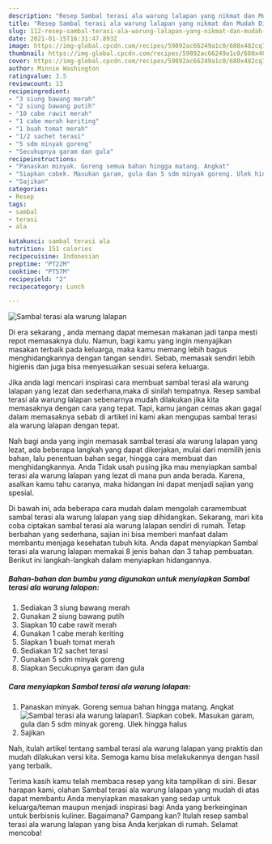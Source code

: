 ```yaml
---
description: "Resep Sambal terasi ala warung lalapan yang nikmat dan Mudah Dibuat"
title: "Resep Sambal terasi ala warung lalapan yang nikmat dan Mudah Dibuat"
slug: 112-resep-sambal-terasi-ala-warung-lalapan-yang-nikmat-dan-mudah-dibuat
date: 2021-01-15T16:31:47.893Z
image: https://img-global.cpcdn.com/recipes/59892ac66249a1c0/680x482cq70/sambal-terasi-ala-warung-lalapan-foto-resep-utama.jpg
thumbnail: https://img-global.cpcdn.com/recipes/59892ac66249a1c0/680x482cq70/sambal-terasi-ala-warung-lalapan-foto-resep-utama.jpg
cover: https://img-global.cpcdn.com/recipes/59892ac66249a1c0/680x482cq70/sambal-terasi-ala-warung-lalapan-foto-resep-utama.jpg
author: Minnie Washington
ratingvalue: 3.5
reviewcount: 13
recipeingredient:
- "3 siung bawang merah"
- "2 siung bawang putih"
- "10 cabe rawit merah"
- "1 cabe merah keriting"
- "1 buah tomat merah"
- "1/2 sachet terasi"
- "5 sdm minyak goreng"
- "Secukupnya garam dan gula"
recipeinstructions:
- "Panaskan minyak. Goreng semua bahan hingga matang. Angkat"
- "Siapkan cobek. Masukan garam, gula dan 5 sdm minyak goreng. Ulek hingga halus"
- "Sajikan"
categories:
- Resep
tags:
- sambal
- terasi
- ala

katakunci: sambal terasi ala 
nutrition: 151 calories
recipecuisine: Indonesian
preptime: "PT22M"
cooktime: "PT57M"
recipeyield: "2"
recipecategory: Lunch

---
```



![Sambal terasi ala warung lalapan](https://img-global.cpcdn.com/recipes/59892ac66249a1c0/680x482cq70/sambal-terasi-ala-warung-lalapan-foto-resep-utama.jpg)

Di era  sekarang , anda memang dapat memesan makanan jadi tanpa mesti repot memasaknya dulu. Namun, bagi kamu yang ingin menyajikan masakan terbaik pada keluarga, maka kamu memang lebih bagus menghidangkannya dengan tangan sendiri. Sebab, memasak sendiri lebih higienis dan juga bisa menyesuaikan sesuai selera keluarga.

Jika anda lagi mencari inspirasi cara membuat sambal terasi ala warung lalapan yang lezat dan sederhana,maka di sinilah tempatnya. Resep sambal terasi ala warung lalapan  sebenarnya mudah dilakukan jika kita memasaknya dengan cara yang tepat. Tapi, kamu jangan cemas akan gagal dalam memasaknya 
sebab di artikel ini kami akan mengupas sambal terasi ala warung lalapan dengan tepat.  



Nah bagi anda yang ingin memasak sambal terasi ala warung lalapan yang lezat, ada beberapa langkah yang dapat dikerjakan, mulai dari memilih jenis bahan, lalu penentuan bahan segar, hingga cara membuat dan menghidangkannya. Anda Tidak usah pusing jika mau menyiapkan sambal terasi ala warung lalapan yang lezat di mana pun anda berada. Karena, asalkan kamu  tahu caranya, maka hidangan ini dapat menjadi sajian yang spesial.

Di bawah ini, ada beberapa cara mudah dalam mengolah caramembuat sambal terasi ala warung lalapan yang siap dihidangkan. Sekarang, mari kita coba ciptakan sambal terasi ala warung lalapan sendiri di rumah. Tetap berbahan yang sederhana, sajian ini bisa memberi manfaat dalam membantu menjaga kesehatan tubuh kita. Anda dapat menyiapkan Sambal terasi ala warung lalapan memakai 8 jenis bahan dan 3 tahap pembuatan. Berikut ini langkah-langkah dalam menyiapkan hidangannya.

<!--inarticleads1-->

##### Bahan-bahan dan bumbu yang digunakan untuk menyiapkan Sambal terasi ala warung lalapan:

1. Sediakan 3 siung bawang merah
1. Gunakan 2 siung bawang putih
1. Siapkan 10 cabe rawit merah
1. Gunakan 1 cabe merah keriting
1. Siapkan 1 buah tomat merah
1. Sediakan 1/2 sachet terasi
1. Gunakan 5 sdm minyak goreng
1. Siapkan Secukupnya garam dan gula




<!--inarticleads2-->

##### Cara menyiapkan Sambal terasi ala warung lalapan:

1. Panaskan minyak. Goreng semua bahan hingga matang. Angkat
<img src="https://img-global.cpcdn.com/steps/22b56cc4f89c5960/160x128cq70/sambal-terasi-ala-warung-lalapan-langkah-memasak-1-foto.jpg" alt="Sambal terasi ala warung lalapan">1. Siapkan cobek. Masukan garam, gula dan 5 sdm minyak goreng. Ulek hingga halus
1. Sajikan




Nah, itulah artikel tentang  sambal terasi ala warung lalapan  yang praktis dan mudah dilakukan versi kita. Semoga kamu bisa melakukannya dengan hasil yang terbaik. 

Terima kasih kamu telah membaca resep yang kita tampilkan di sini. Besar harapan kami, olahan  Sambal terasi ala warung lalapan yang mudah di atas dapat membantu Anda menyiapkan masakan yang sedap untuk keluarga/teman maupun menjadi inspirasi bagi Anda yang berkeinginan untuk berbisnis kuliner. Bagaimana? Gampang kan? Itulah resep sambal terasi ala warung lalapan yang bisa Anda kerjakan di rumah. Selamat mencoba!

